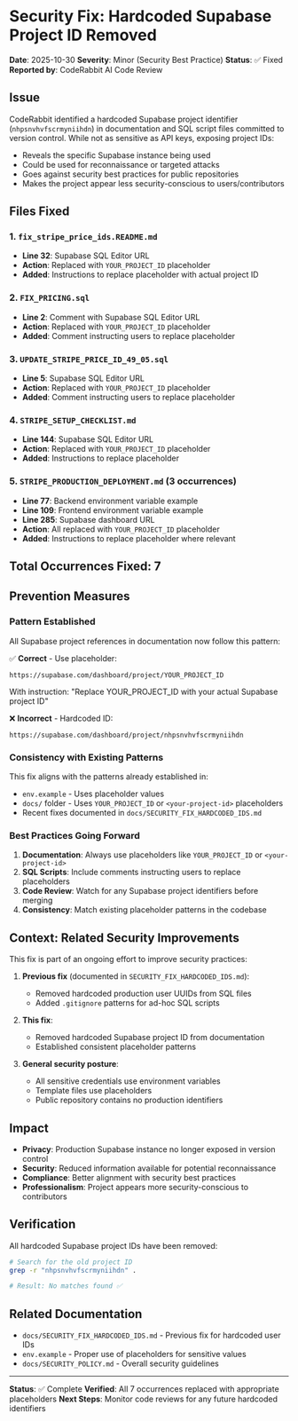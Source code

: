 # Security Fix: Hardcoded Supabase Project ID Removed

**Date**: 2025-10-30
**Severity**: Minor (Security Best Practice)
**Status**: ✅ Fixed
**Reported by**: CodeRabbit AI Code Review

## Issue

CodeRabbit identified a hardcoded Supabase project identifier (`nhpsnvhvfscrmyniihdn`) in documentation and SQL script files committed to version control. While not as sensitive as API keys, exposing project IDs:

- Reveals the specific Supabase instance being used
- Could be used for reconnaissance or targeted attacks
- Goes against security best practices for public repositories
- Makes the project appear less security-conscious to users/contributors

## Files Fixed

### 1. `fix_stripe_price_ids.README.md`
- **Line 32**: Supabase SQL Editor URL
- **Action**: Replaced with `YOUR_PROJECT_ID` placeholder
- **Added**: Instructions to replace placeholder with actual project ID

### 2. `FIX_PRICING.sql`
- **Line 2**: Comment with Supabase SQL Editor URL
- **Action**: Replaced with `YOUR_PROJECT_ID` placeholder
- **Added**: Comment instructing users to replace placeholder

### 3. `UPDATE_STRIPE_PRICE_ID_49_05.sql`
- **Line 5**: Supabase SQL Editor URL
- **Action**: Replaced with `YOUR_PROJECT_ID` placeholder
- **Added**: Comment instructing users to replace placeholder

### 4. `STRIPE_SETUP_CHECKLIST.md`
- **Line 144**: Supabase SQL Editor URL
- **Action**: Replaced with `YOUR_PROJECT_ID` placeholder
- **Added**: Instructions to replace placeholder

### 5. `STRIPE_PRODUCTION_DEPLOYMENT.md` (3 occurrences)
- **Line 77**: Backend environment variable example
- **Line 109**: Frontend environment variable example
- **Line 285**: Supabase dashboard URL
- **Action**: All replaced with `YOUR_PROJECT_ID` placeholder
- **Added**: Instructions to replace placeholder where relevant

## Total Occurrences Fixed: 7

## Prevention Measures

### Pattern Established

All Supabase project references in documentation now follow this pattern:

✅ **Correct** - Use placeholder:
```
https://supabase.com/dashboard/project/YOUR_PROJECT_ID
```
With instruction: "Replace YOUR_PROJECT_ID with your actual Supabase project ID"

❌ **Incorrect** - Hardcoded ID:
```
https://supabase.com/dashboard/project/nhpsnvhvfscrmyniihdn
```

### Consistency with Existing Patterns

This fix aligns with the patterns already established in:
- `env.example` - Uses placeholder values
- `docs/` folder - Uses `YOUR_PROJECT_ID` or `<your-project-id>` placeholders
- Recent fixes documented in `docs/SECURITY_FIX_HARDCODED_IDS.md`

### Best Practices Going Forward

1. **Documentation**: Always use placeholders like `YOUR_PROJECT_ID` or `<your-project-id>`
2. **SQL Scripts**: Include comments instructing users to replace placeholders
3. **Code Review**: Watch for any Supabase project identifiers before merging
4. **Consistency**: Match existing placeholder patterns in the codebase

## Context: Related Security Improvements

This fix is part of an ongoing effort to improve security practices:

1. **Previous fix** (documented in `SECURITY_FIX_HARDCODED_IDS.md`):
   - Removed hardcoded production user UUIDs from SQL files
   - Added `.gitignore` patterns for ad-hoc SQL scripts

2. **This fix**:
   - Removed hardcoded Supabase project ID from documentation
   - Established consistent placeholder patterns

3. **General security posture**:
   - All sensitive credentials use environment variables
   - Template files use placeholders
   - Public repository contains no production identifiers

## Impact

- **Privacy**: Production Supabase instance no longer exposed in version control
- **Security**: Reduced information available for potential reconnaissance
- **Compliance**: Better alignment with security best practices
- **Professionalism**: Project appears more security-conscious to contributors

## Verification

All hardcoded Supabase project IDs have been removed:

```bash
# Search for the old project ID
grep -r "nhpsnvhvfscrmyniihdn" .

# Result: No matches found ✅
```

## Related Documentation

- `docs/SECURITY_FIX_HARDCODED_IDS.md` - Previous fix for hardcoded user IDs
- `env.example` - Proper use of placeholders for sensitive values
- `docs/SECURITY_POLICY.md` - Overall security guidelines

---

**Status**: ✅ Complete
**Verified**: All 7 occurrences replaced with appropriate placeholders
**Next Steps**: Monitor code reviews for any future hardcoded identifiers

